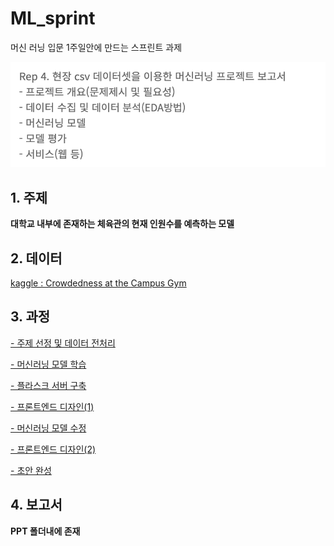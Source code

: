 # ML_sprint
머신 러닝 입문 1주일안에 만드는 스프린트 과제

![alt](inform.png)

## 1. 주제
**대학교 내부에 존재하는 체육관의 현재 인원수를 예측하는 모델**

## 2. 데이터
[kaggle : Crowdedness at the Campus Gym](https://www.kaggle.com/datasets/nsrose7224/crowdedness-at-the-campus-gym)


## 3. 과정

[- 주제 선정 및 데이터 전처리](https://github.com/Pinkippo/ML_sprint/commit/de89006019b7e8c811dcf68cc17cc22d75a48023) 

[- 머신러닝 모델 학습](https://github.com/Pinkippo/ML_sprint/commit/97789e06cc481dd726f616b01eaa869ce1708ed6)

[- 플라스크 서버 구축](https://github.com/Pinkippo/ML_sprint/commit/4a2354518dcdd4a732f66a0c63d7488238d05cab)

[- 프론트엔드 디자인(1)](https://github.com/Pinkippo/ML_sprint/commit/f85f577128924beb718edcf98b78fcc184cc5dd0)

[- 머신러닝 모델 수정](https://github.com/Pinkippo/ML_sprint/commit/23883abc57d8c8fce689c697f5ed128bede23f15)

[- 프론트엔드 디자인(2)](https://github.com/Pinkippo/ML_sprint/commit/4e82505740527e4f6be413c0496f931ffb4ff106)

[- 초안 완성](https://github.com/Pinkippo/ML_sprint/commit/44254070595a2a8b537cc0b8033548514dba842c)

## 4. 보고서
**PPT 폴더내에 존재**

